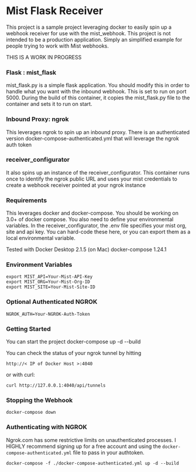 # Mist Flask Receiver
This project is a sample project leveraging docker to easily spin up a webhook receiver for use with the mist_webhook.
This project is not intended to be a production application.  Simply an simplified example for people trying to work with Mist webhooks.

THIS IS A WORK IN PROGRESS


### Flask : mist_flask
mist_flask.py is a simple flask application.  You should modify this in order to handle what you want with the inbound webhook.  This is set to run on port 5000.
During the build of this container, it copies the mist_flask.py file to the container and sets it to run on start.

### Inbound Proxy: ngrok
This leverages ngrok to spin up an inbound proxy.
There is an authenticated version docker-compose-authenticated.yml that will leverage the ngrok auth token

### receiver_configurator
It also spins up an instance of the receiver_configurator.  This container runs once to identify the ngrok public URL and uses your mist credentials to create a webhook receiver pointed at your ngrok instance

### Requirements
This leverages docker and docker-compose.  You should be working on 3.0+ of docker compose.
You also need to define your environmental variables.  In the receiver_configurator, the .env file specifies your mist org, site and api key.  You can hard-code these here, or you can export them as a local environmental variable.

Tested with
Docker Desktop 2.1.5 (on Mac)
docker-compose 1.24.1

### Environment Variables

    export MIST_API=Your-Mist-API-Key
    export MIST_ORG=Your-Mist-Org-ID
    export MIST_SITE=Your-Mist-Site-ID
 
 ### Optional Authenticated NGROK
 
    NGROK_AUTH=Your-NGROK-Auth-Token

### Getting Started
You can start the project
    docker-compose up -d --build

You can check the status of your ngrok tunnel by hitting 

    http://< IP of Docker Host >:4040

or with curl:

    curl http://127.0.0.1:4040/api/tunnels
    
 ### Stopping the Webhook
 
    docker-compose down


### Authenticating with NGROK
Ngrok.com has some restrictive limits on unauthenticated processes.  I HIGHLY recommend signing up for a free account and using the `docker-compose-authenticated.yml` file to pass in your authtoken.

    docker-compose -f ./docker-compose-authenticated.yml up -d --build

